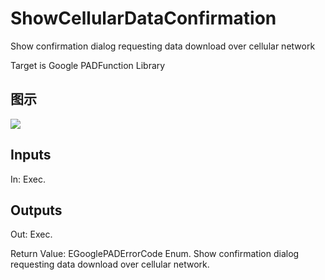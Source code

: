 # ShowCellularDataConfirmation

Show confirmation dialog requesting data download over cellular network

Target is Google PADFunction Library

## 图示

![]($-20221218-19153752.png)

## Inputs

In: Exec.  

## Outputs

Out: Exec.

Return Value: EGooglePADErrorCode Enum. Show confirmation dialog requesting data download over cellular network.

